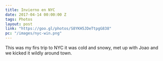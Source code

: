 ```yaml
---
title: Invierno en NYC
date: 2017-04-14 00:00:00 Z
tags: Photos
layout: post
link: "https://goo.gl/photos/S8YKH5JDeTtpgG838"
pc: "/images/nyc-win.png"
---
```


This was my firs trip to NYC it was cold and snowy, met up with Joao and we kicked it wildly around town.

